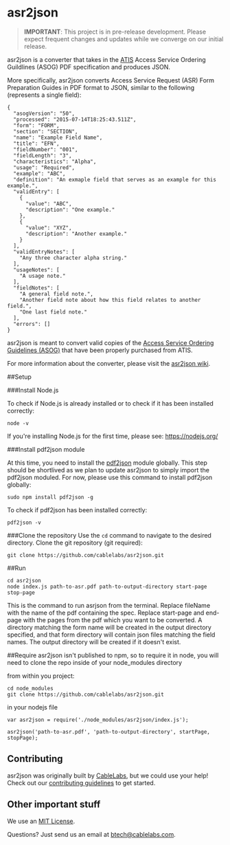 # asr2json

> **IMPORTANT**: This project is in pre-release development. Please expect frequent changes and updates while we converge on our initial release.

asr2json is a converter that takes in the [ATIS](http://www.atis.org/) Access Service Ordering Guildlines (ASOG) PDF specification and produces JSON.

More specifically, asr2json converts Access Service Request (ASR) Form Preparation Guides in PDF format to JSON, similar to the following (represents a single field):

```
{
  "asogVersion": "50",
  "processed": "2015-07-14T18:25:43.511Z",
  "form": "FORM",
  "section": "SECTION",
  "name": "Example Field Name",
  "title": "EFN",
  "fieldNumber": "001",
  "fieldLength": "3",
  "characteristics": "Alpha",
  "usage": "Required",
  "example": "ABC",
  "definition": "An exmaple field that serves as an example for this example.",
  "validEntry": [
    {
      "value": "ABC",
      "description": "One example."
    },
    {
      "value": "XYZ",
      "description": "Another example."
    }
  ],
  "validEntryNotes": [
    "Any three character alpha string."
  ],
  "usageNotes": [
    "A usage note."
  ],
  "fieldNotes": [
    "A general field note.",
    "Another field note about how this field relates to another field.",
    "One last field note."
  ],
  "errors": []
}
```

asr2json is meant to convert valid copies of the [Access Service Ordering Guidelines (ASOG)](http://www.atis.org/obf/download.asp) that have been properly purchased from ATIS.

For more information about the converter, please visit the [asr2json wiki](https://github.com/cablelabs/asr2json/wiki).

##Setup

###Install Node.js

To check if Node.js is already installed or to check if it has been installed correctly:
```
node -v
```
If you're installing Node.js for the first time, please see: https://nodejs.org/

###Install pdf2json module

At this time, you need to install the [pdf2json](https://github.com/modesty/pdf2json) module globally. This step should be shortlived as we plan to update asr2json to simply import the pdf2json moduled. For now, please use this command to install pdf2json globally:
```
sudo npm install pdf2json -g
```
To check if pdf2json has been installed correctly:
```
pdf2json -v
```

###Clone the repository
Use the `cd` command to navigate to the desired directory. Clone the git repository (git required):

```
git clone https://github.com/cablelabs/asr2json.git
```

##Run
```
cd asr2json
node index.js path-to-asr.pdf path-to-output-directory start-page stop-page 
```

This is the command to run asrjson from the terminal. Replace fileName with the name of the pdf containing the spec. Replace start-page and end-page with the pages from the pdf which you want to be converted.  A directory matching the form name will be created in the output directory specified, and that form directory will contain json files matching the field names.  The output directory will be created if it doesn't exist.

##Require
asr2json isn't published to npm, so to require it in node, you will need to clone the repo inside of your node_modules directory

from within you project:
```
cd node_modules
git clone https://github.com/cablelabs/asr2json.git
```

in your nodejs file
```
var asr2json = require('./node_modules/asr2json/index.js');

asr2json('path-to-asr.pdf', 'path-to-output-directory', startPage, stopPage);
```

## Contributing

asr2json was originally built by [CableLabs](http://cablelabs.com/), but we could use your help! Check out our [contributing guidelines](CONTRIBUTING.md) to get started.

## Other important stuff

We use an [MIT License](https://github.com/cablelabs/asr2json/blob/master/LICENSE.md).

Questions? Just send us an email at btech@cablelabs.com.
